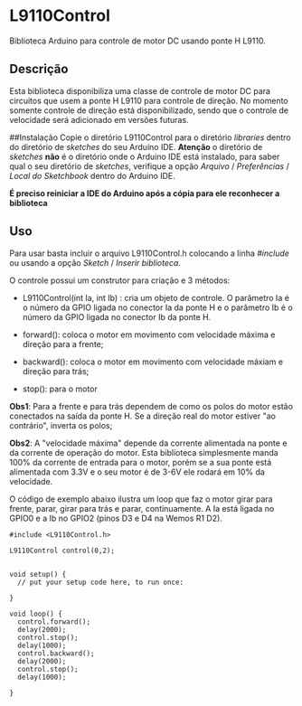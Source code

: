 # L9110Control

Biblioteca Arduino para controle de motor DC usando ponte H L9110.

## Descrição

Esta biblioteca disponibiliza uma classe de controle de motor DC para circuitos que usem a ponte H L9110 para controle de direção. No momento somente controle de direção está disponibilizado, sendo que o controle de velocidade será adicionado em versões futuras.

##Instalação
Copie o diretório L9110Control para o diretório *libraries* dentro do diretório de *sketches* do seu Arduíno IDE.
**Atenção** o diretório de *sketches* **não** é o diretório onde o Arduino IDE está instalado, para saber qual o seu diretório de *sketches*, verifique a opção *Arquivo* / *Preferências* / *Local do Sketchbook* dentro do Arduino IDE.

**É preciso reiniciar a IDE do Arduino após a cópia para ele reconhecer a biblioteca**


## Uso

Para usar basta incluir o arquivo L9110Control.h colocando a linha *#include* ou usando a opção *Sketch* / *Inserir biblioteca*.

O controle possui um construtor para criação e 3 métodos:

- L9110Control(int Ia, int Ib) : cria um objeto de controle. O parâmetro Ia é o número da GPIO ligada no conector Ia da ponte H e o parâmetro Ib é o número da GPIO ligada no conector Ib da ponte H.

- forward(): coloca o motor em movimento com velocidade máxima e direção para a frente;

- backward(): coloca o motor em movimento com velocidade máxiam e direção para trás;

- stop(): para o motor

**Obs1**: Para a frente e para trás dependem de como os polos do motor estão conectados na saída da ponte H. Se a direção real do motor estiver "ao contrário", inverta os polos;

**Obs2**: A "velocidade máxima" depende da corrente alimentada na ponte e da corrente de operação do motor. Esta biblioteca simplesmente manda 100% da corrente de entrada para o motor, porém se a sua ponte está alimentada com 3.3V e o seu motor é de 3-6V ele rodará em 10% da velocidade.

O código de exemplo abaixo ilustra um loop que faz o motor girar para frente, parar, girar para trás e parar, continuamente. A Ia está ligada no GPIO0 e a Ib no GPIO2 (pinos D3 e D4 na Wemos R1 D2).

```
#include <L9110Control.h>

L9110Control control(0,2);


void setup() {
  // put your setup code here, to run once:

}

void loop() {
  control.forward();
  delay(2000);
  control.stop();
  delay(1000);
  control.backward();
  delay(2000);
  control.stop();
  delay(1000);

}
```

